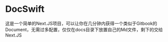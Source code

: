 # DocSwift
这是一个简单的Next.JS项目，可以让你在几分钟内获得一个类似于Gitbook的Document，无需过多配置，仅仅在docs目录下放置自己的Md文件，剩下的交给Next.JS
